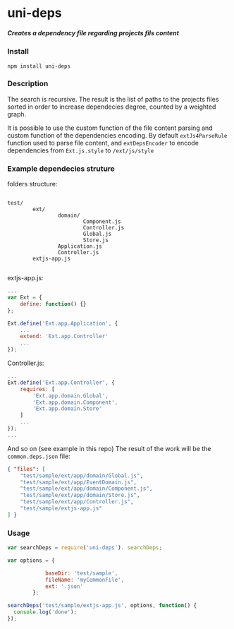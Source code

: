 # uni-deps

##### Creates a dependency file regarding projects fils content

### Install
```
npm install uni-deps
```
### Description

The search is recursive. The result is the list of paths to the projects files sorted
in order to increase dependecies degree, counted by a weighted graph.

It is possible to use the custom function of the file content  parsing and custom function of the dependencies encoding. 
By default `extJs4ParseRule` function used to parse file content, and `extDepsEncoder` to encode dependencies from
`Ext.js.style` to `/ext/js/style`

### Example dependecies struture

folders structure:
```

test/
        ext/
                domain/
                        Component.js
                        Controller.js
                        Global.js
                        Store.js
                Application.js
                Controller.js
        extjs-app.js
        
```

extjs-app.js:
```js
...
var Ext = {
    define: function() {}
};

Ext.define('Ext.app.Application', {
    ...
    extend: 'Ext.app.Controller'
    ...
});
```
Controller.js:
```js
...
Ext.define('Ext.app.Controller', {
    requires: [
        'Ext.app.domain.Global',
        'Ext.app.domain.Component',
        'Ext.app.domain.Store'
    ]
    ...
});
...

```
And so on (see example in this repo)
The result of the work will be the `common.deps.json` file:
```json
{ "files": [ 
    "test/sample/ext/app/domain/Global.js",
    "test/sample/ext/app/EventDomain.js",
    "test/sample/ext/app/domain/Component.js",
    "test/sample/ext/app/domain/Store.js",
    "test/sample/ext/app/Controller.js",
    "test/sample/extjs-app.js"
] }
```

### Usage

```js
var searchDeps = require('uni-deps'). searchDeps;

var options = {

            baseDir: 'test/sample',
            fileName: 'myCommonFile',
            ext: '.json'
        };

searchDeps('test/sample/extjs-app.js', options, function() {
  console.log('done');
});
```

